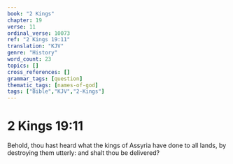 ```yaml
---
book: "2 Kings"
chapter: 19
verse: 11
ordinal_verse: 10073
ref: "2 Kings 19:11"
translation: "KJV"
genre: "History"
word_count: 23
topics: []
cross_references: []
grammar_tags: [question]
thematic_tags: [names-of-god]
tags: ["Bible","KJV","2-Kings"]
---
```


# 2 Kings 19:11

Behold, thou hast heard what the kings of Assyria have done to all lands, by destroying them utterly: and shalt thou be delivered?

